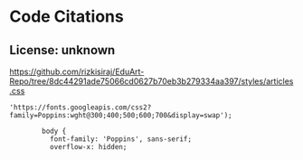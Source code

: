 # Code Citations

## License: unknown
https://github.com/rizkisiraj/EduArt-Repo/tree/8dc44291ade75066cd0627b70eb3b279334aa397/styles/articles.css

```
'https://fonts.googleapis.com/css2?family=Poppins:wght@300;400;500;600;700&display=swap');
        
        body {
          font-family: 'Poppins', sans-serif;
          overflow-x: hidden;
```

